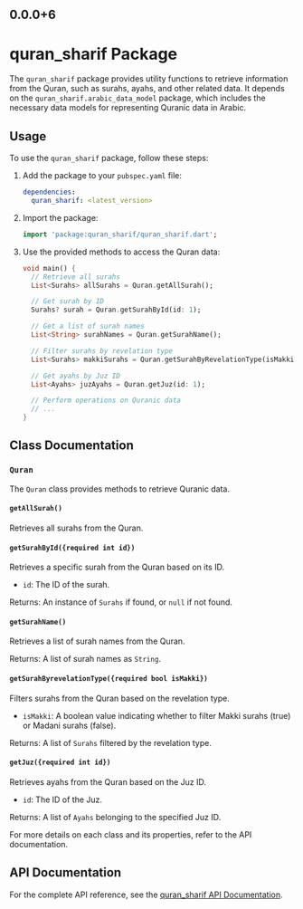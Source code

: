 ## 0.0.0+6

# quran_sharif Package

The `quran_sharif` package provides utility functions to retrieve information from the Quran, such as surahs, ayahs, and other related data. It depends on the `quran_sharif.arabic_data_model` package, which includes the necessary data models for representing Quranic data in Arabic.

## Usage

To use the `quran_sharif` package, follow these steps:

1. Add the package to your `pubspec.yaml` file:

   ```yaml
   dependencies:
     quran_sharif: <latest_version>
   ```

2. Import the package:

   ```dart
   import 'package:quran_sharif/quran_sharif.dart';

   ```

3. Use the provided methods to access the Quran data:

   ```dart
   void main() {
     // Retrieve all surahs
     List<Surahs> allSurahs = Quran.getAllSurah();

     // Get surah by ID
     Surahs? surah = Quran.getSurahById(id: 1);

     // Get a list of surah names
     List<String> surahNames = Quran.getSurahName();

     // Filter surahs by revelation type
     List<Surahs> makkiSurahs = Quran.getSurahByRevelationType(isMakki: true);

     // Get ayahs by Juz ID
     List<Ayahs> juzAyahs = Quran.getJuz(id: 1);

     // Perform operations on Quranic data
     // ...
   }
   ```

## Class Documentation

### `Quran`

The `Quran` class provides methods to retrieve Quranic data.

#### `getAllSurah()`

Retrieves all surahs from the Quran.

#### `getSurahById({required int id})`

Retrieves a specific surah from the Quran based on its ID.

- `id`: The ID of the surah.

Returns: An instance of `Surahs` if found, or `null` if not found.

#### `getSurahName()`

Retrieves a list of surah names from the Quran.

Returns: A list of surah names as `String`.

#### `getSurahByrevelationType({required bool isMakki})`

Filters surahs from the Quran based on the revelation type.

- `isMakki`: A boolean value indicating whether to filter Makki surahs (true) or Madani surahs (false).

Returns: A list of `Surahs` filtered by the revelation type.

#### `getJuz({required int id})`

Retrieves ayahs from the Quran based on the Juz ID.

- `id`: The ID of the Juz.

Returns: A list of `Ayahs` belonging to the specified Juz ID.

For more details on each class and its properties, refer to the API documentation.

## API Documentation

For the complete API reference, see the [quran_sharif API Documentation](https://zaid.digital).


